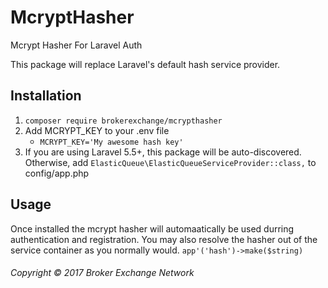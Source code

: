 # McryptHasher
Mcrypt Hasher For Laravel Auth

This package will replace Laravel's default hash service provider.

## Installation
1. `composer require brokerexchange/mcrypthasher`
2. Add MCRYPT_KEY to your .env file
    - `MCRYPT_KEY='My awesome hash key'`
3. If you are using Laravel 5.5+, this package will be auto-discovered. Otherwise, add `ElasticQueue\ElasticQueueServiceProvider::class,` to config/app.php
    
## Usage
Once installed the mcrypt hasher will automaatically be used durring authentication and registration. You may also resolve the hasher out of the service container as you normally would. `app'('hash')->make($string)`

###### Copyright &copy; 2017 Broker Exchange Network
